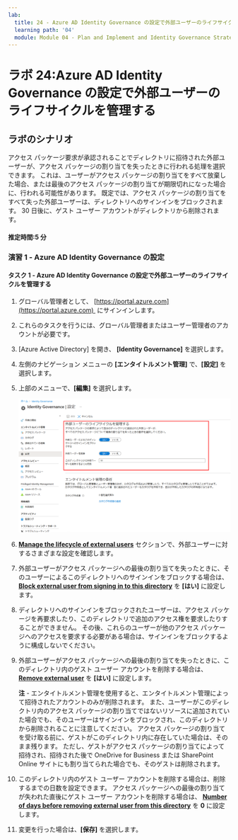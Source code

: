 ```yaml
---
lab:
  title: 24 - Azure AD Identity Governance の設定で外部ユーザーのライフサイクルを管理する
  learning path: '04'
  module: Module 04 - Plan and Implement and Identity Governance Strategy
---
```


# ラボ 24:Azure AD Identity Governance の設定で外部ユーザーのライフサイクルを管理する  

## ラボのシナリオ

アクセス パッケージ要求が承認されることでディレクトリに招待された外部ユーザーが、アクセス パッケージの割り当てを失ったときに行われる処理を選択できます。 これは、ユーザーがアクセス パッケージの割り当てをすべて放棄した場合、または最後のアクセス パッケージの割り当てが期限切れになった場合に、行われる可能性があります。 既定では、アクセス パッケージの割り当てをすべて失った外部ユーザーは、ディレクトリへのサインインをブロックされます。 30 日後に、ゲスト ユーザー アカウントがディレクトリから削除されます。

#### 推定時間:5 分

### 演習 1 - Azure AD Identity Governance の設定

#### タスク 1 - Azure AD Identity Governance の設定で外部ユーザーのライフサイクルを管理する

1. グローバル管理者として、 [https://portal.azure.com](https://portal.azure.com)  にサインインします。

2. これらのタスクを行うには、グローバル管理者またはユーザー管理者のアカウントが必要です。

3. [Azure Active Directory] を開き、 **[Identity Governance]** を選択します。

4. 左側のナビゲーション メニューの **[エンタイトルメント管理]** で、**[設定]** を選択します。

5. 上部のメニューで、**[編集]** を選択します。

    ![[manage the lifecycle of external users](外部ユーザーのライフサイクルを管理する) が強調された Identity Governance の [設定] ページが表示されている画面イメージ。](./media/lp4-mod1-manage-lifcycle-of-ext-users.png)

6. **[Manage the lifecycle of external users](外部ユーザーのライフサイクルを管理する)** セクションで、外部ユーザーに対するさまざまな設定を確認します。

7. 外部ユーザーがアクセス パッケージへの最後の割り当てを失ったときに、そのユーザーによるこのディレクトリへのサインインをブロックする場合は、**[Block external user from signing in to this directory](外部ユーザーによるこのディレクトリへのサインインをブロックする)** を **[はい]** に設定します。

8. ディレクトリへのサインインをブロックされたユーザーは、アクセス パッケージを再要求したり、このディレクトリで追加のアクセス権を要求したりすることができません。 その後、これらのユーザーが他のアクセス パッケージへのアクセスを要求する必要がある場合は、サインインをブロックするように構成しないでください。

9. 外部ユーザーがアクセス パッケージへの最後の割り当てを失ったときに、このディレクトリ内のゲスト ユーザー アカウントを削除する場合は、 **[Remove external user](外部ユーザーを削除)** を **[はい]** に設定します。

    **注** - エンタイトルメント管理を使用すると、エンタイトルメント管理によって招待されたアカウントのみが削除されます。 また、ユーザーがこのディレクトリ内のアクセス パッケージの割り当てではないリソースに追加されていた場合でも、そのユーザーはサインインをブロックされ、このディレクトリから削除されることに注意してください。 アクセス パッケージの割り当てを受け取る前に、ゲストがこのディレクトリ内に存在していた場合は、そのまま残ります。 ただし、ゲストがアクセス パッケージの割り当てによって招待され、招待された後で OneDrive for Business または SharePoint Online サイトにも割り当てられた場合でも、そのゲストは削除されます。

10. このディレクトリ内のゲスト ユーザー アカウントを削除する場合は、削除するまでの日数を設定できます。 アクセス パッケージへの最後の割り当てが失われた直後にゲスト ユーザー アカウントを削除する場合は、 **[Number of days before removing external user from this directory](このディレクトリから外部ユーザーを削除するまでの日数)** を **0** に設定します。

11. 変更を行った場合は、**[保存]** を選択します。
